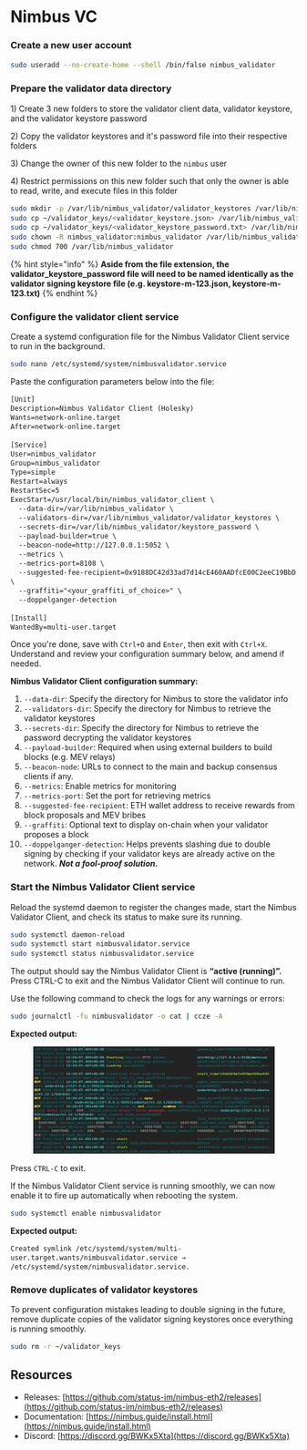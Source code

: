 # Nimbus VC

### Create a new user account

```sh
sudo useradd --no-create-home --shell /bin/false nimbus_validator
```

### Prepare the validator data directory

1\) Create 3 new folders to store the validator client data, validator keystore, and the validator keystore password

2\) Copy the validator keystores and it's password file into their respective folders

3\) Change the owner of this new folder to the `nimbus` user

4\) Restrict permissions on this new folder such that only the owner is able to read, write, and execute files in this folder

```sh
sudo mkdir -p /var/lib/nimbus_validator/validator_keystores /var/lib/nimbus_validator/keystore_password
sudo cp ~/validator_keys/<validator_keystore.json> /var/lib/nimbus_validator/validator_keystores
sudo cp ~/validator_keys/<validator_keystore_password.txt> /var/lib/nimbus_validator/keystore_password
sudo chown -R nimbus_validator:nimbus_validator /var/lib/nimbus_validator
sudo chmod 700 /var/lib/nimbus_validator
```

{% hint style="info" %}
**Aside from the file extension, the validator\_keystore\_password file will need to be named identically as the validator signing keystore file (e.g. keystore-m-123.json, keystore-m-123.txt)**
{% endhint %}

### Configure the validator client service

Create a systemd configuration file for the Nimbus Validator Client service to run in the background.

```bash
sudo nano /etc/systemd/system/nimbusvalidator.service
```

Paste the configuration parameters below into the file:

```
[Unit]
Description=Nimbus Validator Client (Holesky)
Wants=network-online.target
After=network-online.target

[Service]
User=nimbus_validator
Group=nimbus_validator
Type=simple
Restart=always
RestartSec=5
ExecStart=/usr/local/bin/nimbus_validator_client \
  --data-dir=/var/lib/nimbus_validator \
  --validators-dir=/var/lib/nimbus_validator/validator_keystores \
  --secrets-dir=/var/lib/nimbus_validator/keystore_password \
  --payload-builder=true \
  --beacon-node=http://127.0.0.1:5052 \
  --metrics \
  --metrics-port=8108 \
  --suggested-fee-recipient=0x9188DC42d33ad7d14cE460AADfcE00C2eeC19BbD \
  --graffiti="<your_graffiti_of_choice>" \
  --doppelganger-detection

[Install]
WantedBy=multi-user.target
```

Once you're done, save with `Ctrl+O` and `Enter`, then exit with `Ctrl+X`. Understand and review your configuration summary below, and amend if needed.

**Nimbus Validator Client configuration summary:**

1. `--data-dir`: Specify the directory for Nimbus to store the validator info
2. `--validators-dir`: Specify the directory for Nimbus to retrieve the validator keystores
3. `--secrets-dir`: Specify the directory for Nimbus to retrieve the password decrypting the validator keystores
4. `--payload-builder`: Required when using external builders to build blocks (e.g. MEV relays)
5. `--beacon-node`: URLs to connect to the main and backup consensus clients if any.&#x20;
6. `--metrics`: Enable metrics for monitoring
7. `--metrics-port`: Set the port for retrieving metrics
8. `--suggested-fee-recipient`: ETH wallet address to receive rewards from block proposals and MEV bribes
9. `--graffiti`: Optional text to display on-chain when your validator proposes a block
10. `--doppelganger-detection`: Helps prevents slashing due to double signing by checking if your validator keys are already active on the network. _**Not a fool-proof solution.**_

### Start the Nimbus Validator Client service

Reload the systemd daemon to register the changes made, start the Nimbus Validator Client, and check its status to make sure its running.

```bash
sudo systemctl daemon-reload
sudo systemctl start nimbusvalidator.service
sudo systemctl status nimbusvalidator.service
```

The output should say the Nimbus Validator Client is **“active (running)”.** Press CTRL-C to exit and the Nimbus Validator Client will continue to run.

Use the following command to check the logs for any warnings or errors:

```bash
sudo journalctl -fu nimbusvalidator -o cat | ccze -A
```

**Expected output:**

<figure><img src="../../.gitbook/assets/image (142).png" alt=""><figcaption></figcaption></figure>

Press `CTRL-C` to exit.

If the Nimbus Validator Client service is running smoothly, we can now enable it to fire up automatically when rebooting the system.

```bash
sudo systemctl enable nimbusvalidator
```

**Expected output:**

```
Created symlink /etc/systemd/system/multi-user.target.wants/nimbusvalidator.service → /etc/systemd/system/nimbusvalidator.service.
```

### Remove duplicates of validator keystores

To prevent configuration mistakes leading to double signing in the future, remove duplicate copies of the validator signing keystores once everything is running smoothly.

```sh
sudo rm -r ~/validator_keys
```

## Resources

* Releases: [https://github.com/status-im/nimbus-eth2/releases](https://github.com/status-im/nimbus-eth2/releases)
* Documentation: [https://nimbus.guide/install.html](https://nimbus.guide/install.html)
* Discord: [https://discord.gg/BWKx5Xta](https://discord.gg/BWKx5Xta)

